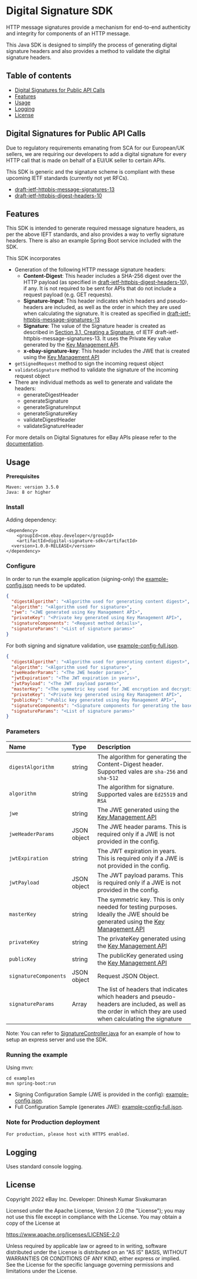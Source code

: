 # Digital Signature SDK

HTTP message signatures provide a mechanism for end-to-end authenticity and integrity for components of an HTTP message.

This Java SDK is designed to simplify the process of generating digital signature headers and also provides a method to validate the digital signature headers.

## Table of contents
  * [Digital Signatures for Public API Calls](#digital-signatures-for-public-api-calls)
  * [Features](#features)
  * [Usage](#usage)
  * [Logging](#logging)
  * [License](#license)

## Digital Signatures for Public API Calls

Due to regulatory requirements emanating from SCA for our European/UK sellers, we are requiring our developers to add a digital signature for every HTTP call that is made on behalf of a EU/UK seller to certain APIs.

This SDK is generic and the signature scheme is compliant with these upcoming IETF standards (currently not yet RFCs).

* [draft-ietf-httpbis-message-signatures-13](https://www.ietf.org/archive/id/draft-ietf-httpbis-message-signatures-13.html)
* [draft-ietf-httpbis-digest-headers-10](https://www.ietf.org/archive/id/draft-ietf-httpbis-digest-headers-10.html)

## Features

This SDK is intended to generate required message signature headers, as per the above IEFT standards, and also provides a way to verfiy signature headers. There is also an example Spring Boot service included with the SDK.

This SDK incorporates

* Generation of the following HTTP message signature headers:
  * **Content-Digest**: This header includes a SHA-256 digest over the HTTP payload (as specified in [draft-ietf-httpbis-digest-headers-10](https://www.ietf.org/archive/id/draft-ietf-httpbis-digest-headers-10.html)), if any. It is not required to be sent for APIs that do not include a request payload (e.g. GET requests).
  * **Signature-Input**: This header indicates which headers and pseudo-headers are included, as well as the order in which they are used when calculating the signature. It is created as specified in [draft-ietf-httpbis-message-signatures-13](https://www.ietf.org/archive/id/draft-ietf-httpbis-message-signatures-13.html)
  * **Signature**: The value of the Signature header is created as described in [Section 3.1, Creating a Signature](https://www.ietf.org/archive/id/draft-ietf-httpbis-message-signatures-13.html#name-creating-a-signature), of IETF draft-ietf-httpbis-message-signatures-13. It uses the Private Key value generated by the [Key Management API](https://developer.ebay.com/api-docs/developer/key-management/overview.html).
  * **x-ebay-signature-key**: This header includes the JWE that is created using the [Key Management API](https://developer.ebay.com/api-docs/developer/key-management/overview.html)
* `getSignedRequest` method to sign the incoming request object
* `validateSignature` method to validate the signature of the incoming request object
* There are individual methods as well to generate and validate the headers:
  * generateDigestHeader
  * generateSignature
  * generateSignatureInput
  * generateSignatureKey
  * validateDigestHeader
  * validateSignatureHeader

For more details on Digital Signatures for eBay APIs
 please refer to the [documentation](https://developer.ebay.com/develop/guides/digital-signatures-for-apis).

## Usage

**Prerequisites**

```
Maven: version 3.5.0 
Java: 8 or higher
```

### Install

Adding dependency:

```shell
<dependency>
    <groupId>com.ebay.developer</groupId>
    <artifactId>digital-signature-sdk</artifactId>
  <version>1.0.0-RELEASE</version>
</dependency>
```

### Configure

In order to run the example application (signing-only) the [example-config.json](./examples/example-config.json) needs to be updated.

```json
{
  "digestAlgorithm": "<Algorithm used for generating content digest>",
  "algorithm": "<Algorithm used for signature>",
  "jwe": "<JWE generated using Key Management API>",
  "privateKey": "<Private key generated using Key Management API>",
  "signatureComponents": "<Request method details>",
  "signatureParams": "<List of signature params>"
}

```

For both signing and signature validation, use [example-config-full.json](examples/example-config-full.json). 

```json
{
  "digestAlgorithm": "<Algorithm used for generating content digest>",
  "algorithm": "<Algorithm used for signature>",
  "jweHeaderParams": "<The JWE header params>",
  "jwtExpiration": "<The JWT expiration in years>",
  "jwtPayload": "<The JWT  payload params>",
  "masterKey": "<The symmetric key used for JWE encryption and decryption>",
  "privateKey": "<Private key generated using Key Management API>",
  "publicKey": "<Public key generated using Key Management API>",
  "signatureComponents": "<Signature components for generating the base string>",
  "signatureParams": "<List of signature params>"
}

```

### Parameters

| Name | Type | Description |
| :------ | :------ | :------ |
| `digestAlgorithm` | string | The algorithm for generating the Content-Digest header. Supported vales are `sha-256` and `sha-512` |
| `algorithm` | string | The algorithm for signature. Supported vales are `Ed25519` and `RSA` |
| `jwe` | string | The JWE generated using the [Key Management API](https://developer.ebay.com/api-docs/developer/key-management/overview.html)|
| `jweHeaderParams` | JSON object | The JWE header params. This is required only if a JWE is not provided in the config. |
| `jwtExpiration` | string | The JWT expiration in years. This is required only if a JWE is not provided in the config. |
| `jwtPayload` | JSON object | The JWT  payload params. This is required only if a JWE is not provided in the config. |
| `masterKey` | string | The symmetric key. This is only needed for testing purposes. Ideally the JWE should be generated using the [Key Management API](https://developer.ebay.com/api-docs/developer/key-management/overview.html) |
| `privateKey` | string | The privateKey generated using the [Key Management API](https://developer.ebay.com/api-docs/developer/key-management/overview.html)  |
| `publicKey` | string | The publicKey generated using the [Key Management API](https://developer.ebay.com/api-docs/developer/key-management/overview.html)  |
| `signatureComponents` | JSON object | Request JSON Object. |
| `signatureParams` | Array | The list of headers that indicates which headers and pseudo-headers are included, as well as the order in which they are used when calculating the signature|

Note: You can refer to [SignatureController.java](examples/src/main/java/com/example/digitalsignature/SignatureController.java) for an example of how to setup an express server and use the SDK.

### Running the example

Using mvn:

```shell
cd examples
mvn spring-boot:run
```

* Signing Configuration Sample (JWE is provided in the config): [example-config.json](examples/example-config.json).
* Full Configuration Sample (generates JWE): [example-config-full.json](examples/example-config-full.json).

### Note for Production deployment

```
For production, please host with HTTPS enabled.
```

## Logging

Uses standard console logging.

## License

Copyright 2022 eBay Inc.
Developer: Dhinesh Kumar Sivakumaran

Licensed under the Apache License, Version 2.0 (the "License");
you may not use this file except in compliance with the License.
You may obtain a copy of the License at

<https://www.apache.org/licenses/LICENSE-2.0>

Unless required by applicable law or agreed to in writing, software
distributed under the License is distributed on an "AS IS" BASIS,
WITHOUT WARRANTIES OR CONDITIONS OF ANY KIND, either express or implied.
See the License for the specific language governing permissions and
limitations under the License.
